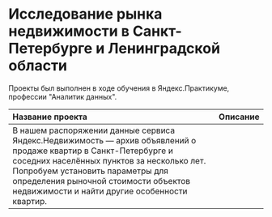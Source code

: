 # Исследование рынка недвижимости в Санкт-Петербурге и Ленинградской области



 Проекты был выполнен в ходе обучения в Яндекс.Практикуме, профессии "Аналитик данных".

| Название проекта | Описание | 
| :---------------------- | :---------------------- |
| В нашем распоряжении данные сервиса Яндекс.Недвижимость — архив объявлений о продаже квартир в Санкт-Петербурге и соседних населённых пунктов за несколько лет. Попробуем установить параметры для определения рыночной стоимости объектов недвижимости и найти другие особенности квартир. |
